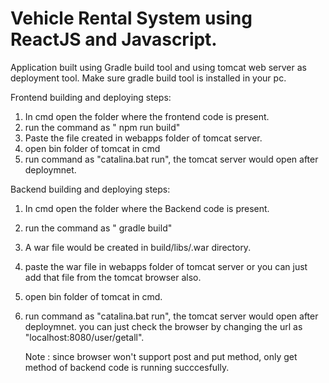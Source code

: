 
# Vehicle Rental System using ReactJS and Javascript.

Application built using Gradle build tool and using tomcat web server as deployment tool.
Make sure gradle build tool is installed in your pc.

Frontend building and deploying steps:
1. In cmd open the folder where the frontend code is present.
2. run the command as " npm run build"
3. Paste the file created in webapps folder of tomcat server.
4. open bin folder of tomcat in cmd
5. run command as "catalina.bat run", the tomcat server would open  after deploymnet.

Backend building and deploying steps:
1. In cmd open the folder where the Backend code is present.
2. run the command as " gradle build"
3. A war file would be created in build/libs/.war directory.
4. paste the war file in webapps folder of tomcat server 
   or you can just add that file from the tomcat browser also.
5. open bin folder of tomcat in cmd.
6. run command as "catalina.bat run", the tomcat server would open after deploymnet. 
   you can just check the browser by changing the url as "localhost:8080/user/getall".

   Note : since browser won't support post and put method, only get method of backend code is running succcesfully.

   
